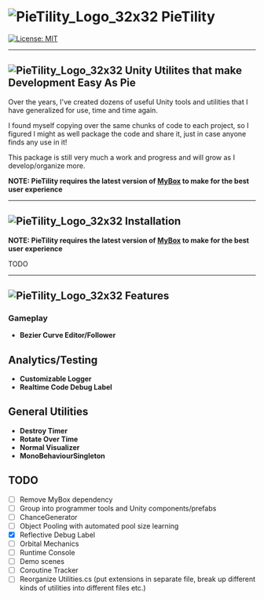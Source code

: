 # ![PieTility_Logo_32x32](https://user-images.githubusercontent.com/18089889/124425089-aebfbc00-dd2d-11eb-8dde-23aa51ebffcd.png) PieTility

[![License: MIT](https://img.shields.io/badge/License-MIT-brightgreen.svg)](https://github.com/DavidCampbellIII/PieTility/blob/main/LICENSE.md)

--------

## ![PieTility_Logo_32x32](https://user-images.githubusercontent.com/18089889/124425089-aebfbc00-dd2d-11eb-8dde-23aa51ebffcd.png) Unity Utilites that make Development Easy As Pie

Over the years, I've created dozens of useful Unity tools and utilities that I have generalized for use, time and time again.  

I found myself copying over the same chunks of code to each project, so I figured I might as well package the code and share it, just in case anyone finds any use in it!

This package is still very much a work and progress and will grow as I develop/organize more.

**NOTE: PieTility requires the latest version of [MyBox](https://github.com/Deadcows/MyBox) to make for the best user experience**

--------

## ![PieTility_Logo_32x32](https://user-images.githubusercontent.com/18089889/124425089-aebfbc00-dd2d-11eb-8dde-23aa51ebffcd.png) Installation

**NOTE: PieTility requires the latest version of [MyBox](https://github.com/Deadcows/MyBox) to make for the best user experience**

TODO

--------

## ![PieTility_Logo_32x32](https://user-images.githubusercontent.com/18089889/124425089-aebfbc00-dd2d-11eb-8dde-23aa51ebffcd.png) Features

### Gameplay

- **Bezier Curve Editor/Follower**

## Analytics/Testing

- **Customizable Logger**
- **Realtime Code Debug Label**

## General Utilities

- **Destroy Timer**
- **Rotate Over Time**
- **Normal Visualizer**
- **MonoBehaviourSingleton**

## TODO

- [ ] Remove MyBox dependency
- [ ] Group into programmer tools and  Unity components/prefabs
- [ ] ChanceGenerator
- [ ] Object Pooling with automated pool size learning
- [x] Reflective Debug Label
- [ ] Orbital Mechanics
- [ ] Runtime Console
- [ ] Demo scenes
- [ ] Coroutine Tracker
- [ ] Reorganize Utilities.cs (put extensions in separate file, break up different kinds of utilities into different files etc.)
